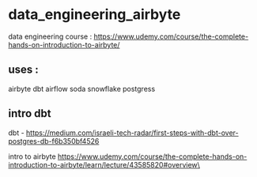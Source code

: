# data_engineering_airbyte

data engineering course : 
https://www.udemy.com/course/the-complete-hands-on-introduction-to-airbyte/

uses :
------

airbyte 
dbt 
airflow 
soda 
snowflake 
postgress

intro dbt
-----------
dbt - 
https://medium.com/israeli-tech-radar/first-steps-with-dbt-over-postgres-db-f6b350bf4526

intro to airbyte
https://www.udemy.com/course/the-complete-hands-on-introduction-to-airbyte/learn/lecture/43585820#overview\

